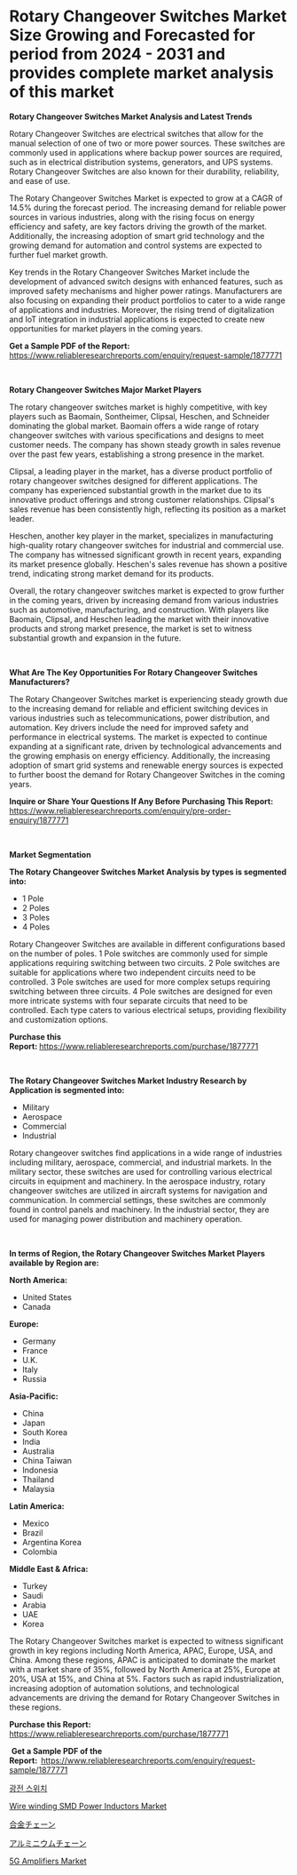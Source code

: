 <p><h1>Rotary Changeover Switches Market Size Growing and Forecasted for period from 2024 - 2031 and provides complete market analysis of this market</h1></p><p><strong>Rotary Changeover Switches Market Analysis and Latest Trends</strong></p>
<p><p>Rotary Changeover Switches are electrical switches that allow for the manual selection of one of two or more power sources. These switches are commonly used in applications where backup power sources are required, such as in electrical distribution systems, generators, and UPS systems. Rotary Changeover Switches are also known for their durability, reliability, and ease of use.</p><p>The Rotary Changeover Switches Market is expected to grow at a CAGR of 14.5% during the forecast period. The increasing demand for reliable power sources in various industries, along with the rising focus on energy efficiency and safety, are key factors driving the growth of the market. Additionally, the increasing adoption of smart grid technology and the growing demand for automation and control systems are expected to further fuel market growth.</p><p>Key trends in the Rotary Changeover Switches Market include the development of advanced switch designs with enhanced features, such as improved safety mechanisms and higher power ratings. Manufacturers are also focusing on expanding their product portfolios to cater to a wide range of applications and industries. Moreover, the rising trend of digitalization and IoT integration in industrial applications is expected to create new opportunities for market players in the coming years.</p></p>
<p><strong>Get a Sample PDF of the Report:&nbsp;</strong> <a href="https://www.reliableresearchreports.com/enquiry/request-sample/1877771">https://www.reliableresearchreports.com/enquiry/request-sample/1877771</a></p>
<p>&nbsp;</p>
<p><strong>Rotary Changeover Switches Major Market Players</strong></p>
<p><p>The rotary changeover switches market is highly competitive, with key players such as Baomain, Sontheimer, Clipsal, Heschen, and Schneider dominating the global market. Baomain offers a wide range of rotary changeover switches with various specifications and designs to meet customer needs. The company has shown steady growth in sales revenue over the past few years, establishing a strong presence in the market.</p><p>Clipsal, a leading player in the market, has a diverse product portfolio of rotary changeover switches designed for different applications. The company has experienced substantial growth in the market due to its innovative product offerings and strong customer relationships. Clipsal's sales revenue has been consistently high, reflecting its position as a market leader.</p><p>Heschen, another key player in the market, specializes in manufacturing high-quality rotary changeover switches for industrial and commercial use. The company has witnessed significant growth in recent years, expanding its market presence globally. Heschen's sales revenue has shown a positive trend, indicating strong market demand for its products.</p><p>Overall, the rotary changeover switches market is expected to grow further in the coming years, driven by increasing demand from various industries such as automotive, manufacturing, and construction. With players like Baomain, Clipsal, and Heschen leading the market with their innovative products and strong market presence, the market is set to witness substantial growth and expansion in the future.</p></p>
<p>&nbsp;</p>
<p><strong>What Are The Key Opportunities For Rotary Changeover Switches Manufacturers?</strong></p>
<p><p>The Rotary Changeover Switches market is experiencing steady growth due to the increasing demand for reliable and efficient switching devices in various industries such as telecommunications, power distribution, and automation. Key drivers include the need for improved safety and performance in electrical systems. The market is expected to continue expanding at a significant rate, driven by technological advancements and the growing emphasis on energy efficiency. Additionally, the increasing adoption of smart grid systems and renewable energy sources is expected to further boost the demand for Rotary Changeover Switches in the coming years.</p></p>
<p><strong>Inquire or Share Your Questions If Any Before Purchasing This Report:</strong> <a href="https://www.reliableresearchreports.com/enquiry/pre-order-enquiry/1877771">https://www.reliableresearchreports.com/enquiry/pre-order-enquiry/1877771</a></p>
<p>&nbsp;</p>
<p><strong>Market Segmentation</strong></p>
<p><strong>The Rotary Changeover Switches Market Analysis by types is segmented into:</strong></p>
<p><ul><li>1 Pole</li><li>2 Poles</li><li>3 Poles</li><li>4 Poles</li></ul></p>
<p><p>Rotary Changeover Switches are available in different configurations based on the number of poles. 1 Pole switches are commonly used for simple applications requiring switching between two circuits. 2 Pole switches are suitable for applications where two independent circuits need to be controlled. 3 Pole switches are used for more complex setups requiring switching between three circuits. 4 Pole switches are designed for even more intricate systems with four separate circuits that need to be controlled. Each type caters to various electrical setups, providing flexibility and customization options.</p></p>
<p><strong>Purchase this Report:&nbsp;</strong><a href="https://www.reliableresearchreports.com/purchase/1877771">https://www.reliableresearchreports.com/purchase/1877771</a></p>
<p>&nbsp;</p>
<p><strong>The Rotary Changeover Switches Market Industry Research by Application is segmented into:</strong></p>
<p><ul><li>Military</li><li>Aerospace</li><li>Commercial</li><li>Industrial</li></ul></p>
<p><p>Rotary changeover switches find applications in a wide range of industries including military, aerospace, commercial, and industrial markets. In the military sector, these switches are used for controlling various electrical circuits in equipment and machinery. In the aerospace industry, rotary changeover switches are utilized in aircraft systems for navigation and communication. In commercial settings, these switches are commonly found in control panels and machinery. In the industrial sector, they are used for managing power distribution and machinery operation.</p></p>
<p>&nbsp;</p>
<p><strong>In terms of Region, the Rotary Changeover Switches Market Players available by Region are:</strong></p>
<p>
    <p> <strong> North America: </strong>
        <ul>
            <li>United States</li>
            <li>Canada</li>
        </ul>
        </p> 
    <p> <strong> Europe: </strong>
        <ul>
            <li>Germany</li>
            <li>France</li>
            <li>U.K.</li>
            <li>Italy</li>
            <li>Russia</li>
        </ul>
        </p> 
    <p> <strong> Asia-Pacific: </strong>
        <ul>
            <li>China</li>
            <li>Japan</li>
            <li>South Korea</li>
            <li>India</li>
            <li>Australia</li>
            <li>China Taiwan</li>
            <li>Indonesia</li>
            <li>Thailand</li>
            <li>Malaysia</li>
        </ul>
        </p> 
    <p> <strong> Latin America: </strong>
        <ul>
            <li>Mexico</li>
            <li>Brazil</li>
            <li>Argentina Korea</li>
            <li>Colombia</li>
        </ul>
        </p> 
    <p> <strong> Middle East & Africa: </strong>
        <ul>
            <li>Turkey</li>
            <li>Saudi</li>
            <li>Arabia</li>
            <li>UAE</li>
            <li>Korea</li>
        </ul>
    </p>
    </p>
<p><p>The Rotary Changeover Switches market is expected to witness significant growth in key regions including North America, APAC, Europe, USA, and China. Among these regions, APAC is anticipated to dominate the market with a market share of 35%, followed by North America at 25%, Europe at 20%, USA at 15%, and China at 5%. Factors such as rapid industrialization, increasing adoption of automation solutions, and technological advancements are driving the demand for Rotary Changeover Switches in these regions.</p></p>
<p><strong>Purchase this Report: </strong><a href="https://www.reliableresearchreports.com/purchase/1877771">https://www.reliableresearchreports.com/purchase/1877771</a></p>
<p>&nbsp;<strong>Get a Sample PDF of the Report:&nbsp;&nbsp;</strong><a href="https://www.reliableresearchreports.com/enquiry/request-sample/1877771">https://www.reliableresearchreports.com/enquiry/request-sample/1877771</a></p>
<p><strong></strong></p>
<p><p><a href="https://github.com/CliftonFisher9067/Market-Research-Report-List-1/blob/main/366528311201.md">광전 스위치</a></p><p><a href="https://medium.com/@vrahul.reportprime/wire-winding-smd-power-inductors-market-competitive-analysis-market-trends-and-forecast-to-2031-e18dda758d0a">Wire winding SMD Power Inductors Market</a></p><p><a href="https://github.com/mcbeesbxa270/Market-Research-Report-List-1/blob/main/354760011988.md">合金チェーン</a></p><p><a href="https://github.com/EmoryYundt1935/Market-Research-Report-List-1/blob/main/453362511989.md">アルミニウムチェーン</a></p><p><a href="https://github.com/dx0328/Market-Research-Report-List-2/blob/main/5g-amplifiers-market.md">5G Amplifiers Market</a></p></p>